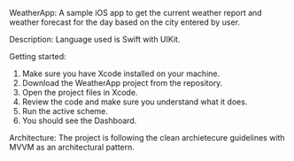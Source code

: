 WeatherApp:
A sample iOS app to get the current weather report and weather forecast for the day based on the city entered by user.

Description:
Language used is Swift with UIKit.

Getting started:
1. Make sure you have Xcode installed on your machine.
2. Download the WeatherApp project from the repository.
3. Open the project files in Xcode.
4. Review the code and make sure you understand what it does.
5. Run the active scheme.
6. You should see the Dashboard.

Architecture:
The project is following the clean archietecure guidelines with MVVM as an architectural pattern.
